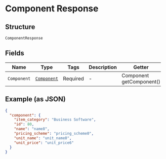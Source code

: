 
# Component Response

## Structure

`ComponentResponse`

## Fields

| Name | Type | Tags | Description | Getter | Setter |
|  --- | --- | --- | --- | --- | --- |
| `Component` | [`Component`](../../doc/models/component.md) | Required | - | Component getComponent() | setComponent(Component component) |

## Example (as JSON)

```json
{
  "component": {
    "item_category": "Business Software",
    "id": 80,
    "name": "name8",
    "pricing_scheme": "pricing_scheme0",
    "unit_name": "unit_name0",
    "unit_price": "unit_price6"
  }
}
```

